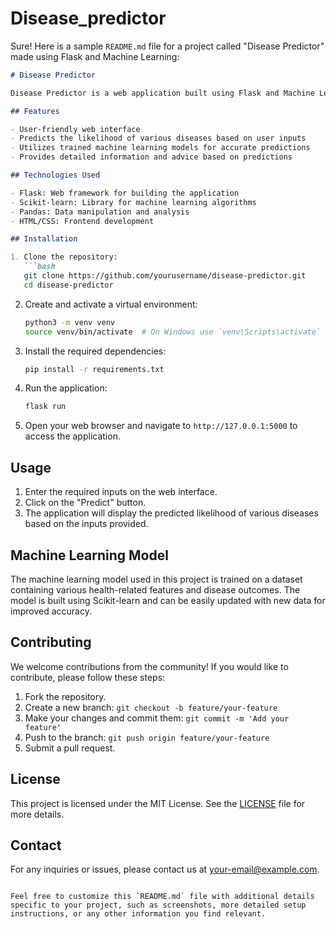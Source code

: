 # Disease_predictor
Sure! Here is a sample `README.md` file for a project called "Disease Predictor" made using Flask and Machine Learning:

```markdown
# Disease Predictor

Disease Predictor is a web application built using Flask and Machine Learning to predict the likelihood of various diseases based on user inputs. The application uses trained machine learning models to provide accurate predictions and assist users in identifying potential health concerns.

## Features

- User-friendly web interface
- Predicts the likelihood of various diseases based on user inputs
- Utilizes trained machine learning models for accurate predictions
- Provides detailed information and advice based on predictions

## Technologies Used

- Flask: Web framework for building the application
- Scikit-learn: Library for machine learning algorithms
- Pandas: Data manipulation and analysis
- HTML/CSS: Frontend development

## Installation

1. Clone the repository:
   ```bash
   git clone https://github.com/yourusername/disease-predictor.git
   cd disease-predictor
   ```

2. Create and activate a virtual environment:
   ```bash
   python3 -m venv venv
   source venv/bin/activate  # On Windows use `venv\Scripts\activate`
   ```

3. Install the required dependencies:
   ```bash
   pip install -r requirements.txt
   ```

4. Run the application:
   ```bash
   flask run
   ```

5. Open your web browser and navigate to `http://127.0.0.1:5000` to access the application.

## Usage

1. Enter the required inputs on the web interface.
2. Click on the "Predict" button.
3. The application will display the predicted likelihood of various diseases based on the inputs provided.

## Machine Learning Model

The machine learning model used in this project is trained on a dataset containing various health-related features and disease outcomes. The model is built using Scikit-learn and can be easily updated with new data for improved accuracy.

## Contributing

We welcome contributions from the community! If you would like to contribute, please follow these steps:

1. Fork the repository.
2. Create a new branch: `git checkout -b feature/your-feature`
3. Make your changes and commit them: `git commit -m 'Add your feature'`
4. Push to the branch: `git push origin feature/your-feature`
5. Submit a pull request.

## License

This project is licensed under the MIT License. See the [LICENSE](LICENSE) file for more details.

## Contact

For any inquiries or issues, please contact us at your-email@example.com.

```

Feel free to customize this `README.md` file with additional details specific to your project, such as screenshots, more detailed setup instructions, or any other information you find relevant.